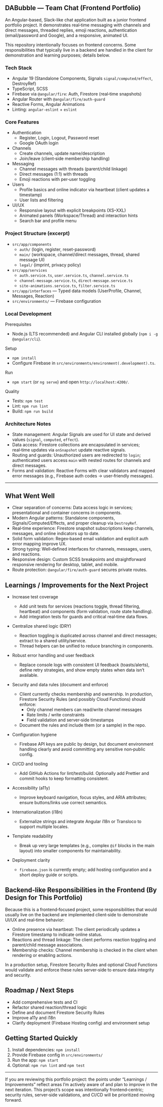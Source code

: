 ## DABubble — Team Chat (Frontend Portfolio)

An Angular-based, Slack-like chat application built as a junior frontend portfolio project. It demonstrates real‑time messaging with channels and direct messages, threaded replies, emoji reactions, authentication (email/password and Google), and a responsive, animated UI.

This repository intentionally focuses on frontend concerns. Some responsibilities that typically live in a backend are handled in the client for demonstration and learning purposes; details below.

### Tech Stack

- Angular 19 (Standalone Components, Signals `signal/computed/effect`, DestroyRef)
- TypeScript, SCSS
- Firebase via `@angular/fire`: Auth, Firestore (real‑time snapshots)
- Angular Router with `@angular/fire/auth-guard`
- Reactive Forms, Angular Animations
- Linting: `angular-eslint` + `eslint`

### Core Features

- Authentication
  - Register, Login, Logout, Password reset
  - Google OAuth login
- Channels
  - Create channels, update name/description
  - Join/leave (client‑side membership handling)
- Messaging
  - Channel messages with threads (parent/child linkage)
  - Direct messages (1:1) with threads
  - Emoji reactions with per‑user toggling
- Users
  - Profile basics and online indicator via heartbeat (client updates a timestamp)
  - User lists and filtering
- UI/UX
  - Responsive layout with explicit breakpoints (XS–XXL)
  - Animated panels (Workspace/Thread) and interaction hints
  - Search bar and profile menu

### Project Structure (excerpt)

- `src/app/components`
  - `auth/` (login, register, reset-password)
  - `main/` (workspace, channel/direct messages, thread, shared message UI)
  - `legal/` (imprint, privacy policy)
- `src/app/services`
  - `auth.service.ts`, `user.service.ts`, `channel.service.ts`
  - `channel-message.service.ts`, `direct-message.service.ts`
  - `site-animations.service.ts`, `filter.service.ts`
- `src/app/interfaces` — Typed data models (UserProfile, Channel, Messages, Reaction)
- `src/environments/` — Firebase configuration

### Local Development

Prerequisites
- Node.js (LTS recommended) and Angular CLI installed globally (`npm i -g @angular/cli`).

Setup
- `npm install`
- Configure Firebase in `src/environments/environment(.development).ts`.

Run
- `npm start` (or `ng serve`) and open `http://localhost:4200/`.

Quality
- Tests: `npm test`
- Lint: `npm run lint`
- Build: `npm run build`

### Architecture Notes

- State management: Angular Signals are used for UI state and derived values (`signal`, `computed`, `effect`).
- Data access: Firestore collections are encapsulated in services; real‑time updates via `onSnapshot` update reactive signals.
- Routing and guards: Unauthorized users are redirected to `login`; authenticated users access `main` with nested routes for channels and direct messages.
- Forms and validation: Reactive Forms with clear validators and mapped error messages (e.g., Firebase auth codes → user‑friendly messages).

---

## What Went Well

- Clear separation of concerns: Data access logic in services; presentational and container concerns in components.
- Modern Angular patterns: Standalone components, Signals/Computed/Effects, and proper cleanup via `DestroyRef`.
- Real‑time experience: Firestore snapshot subscriptions keep channels, messages, and online indicators up to date.
- Solid form validation: Regex‑based email validation and explicit auth error mapping improve UX.
- Strong typing: Well‑defined interfaces for channels, messages, users, and reactions.
- Responsive design: Custom SCSS breakpoints and straightforward responsive rendering for desktop, tablet, and mobile.
- Route protection: `@angular/fire/auth-guard` secures private routes.

## Learnings / Improvements for the Next Project

- Increase test coverage
  - Add unit tests for services (reactions toggle, thread filtering, heartbeat) and components (form validation, route state handling).
  - Add integration tests for guards and critical real‑time data flows.

- Centralize shared logic (DRY)
  - Reaction toggling is duplicated across channel and direct messages; extract to a shared utility/service.
  - Thread helpers can be unified to reduce branching in components.

- Robust error handling and user feedback
  - Replace console logs with consistent UI feedback (toasts/alerts), define retry strategies, and show empty states when data isn’t available.

- Security and data rules (document and enforce)
  - Client currently checks membership and ownership. In production, Firestore Security Rules (and possibly Cloud Functions) should enforce:
    - Only channel members can read/write channel messages
    - Rate limits / write constraints
    - Field validation and server‑side timestamps
  - Document the rules and include them (or a sample) in the repo.

- Configuration hygiene
  - Firebase API keys are public by design, but document environment handling clearly and avoid committing any sensitive non‑public config.

- CI/CD and tooling
  - Add GitHub Actions for lint/test/build. Optionally add Prettier and commit hooks to keep formatting consistent.

- Accessibility (a11y)
  - Improve keyboard navigation, focus styles, and ARIA attributes; ensure buttons/links use correct semantics.

- Internationalization (i18n)
  - Externalize strings and integrate Angular i18n or Transloco to support multiple locales.

- Template readability
  - Break up very large templates (e.g., complex `@if` blocks in the main layout) into smaller components for maintainability.

- Deployment clarity
  - `firebase.json` is currently empty; add hosting configuration and a short deploy guide or scripts.

## Backend‑like Responsibilities in the Frontend (By Design for This Portfolio)

Because this is a frontend‑focused project, some responsibilities that would usually live on the backend are implemented client‑side to demonstrate UI/UX and real‑time behavior:

- Online presence via heartbeat: The client periodically updates a Firestore timestamp to indicate online status.
- Reactions and thread linkage: The client performs reaction toggling and parent/child message associations.
- Membership checks: Channel membership is checked in the client when rendering or enabling actions.

In a production setup, Firestore Security Rules and optional Cloud Functions would validate and enforce these rules server‑side to ensure data integrity and security.

## Roadmap / Next Steps

- Add comprehensive tests and CI
- Refactor shared reaction/thread logic
- Define and document Firestore Security Rules
- Improve a11y and i18n
- Clarify deployment (Firebase Hosting config) and environment setup

## Getting Started Quickly

1) Install dependencies: `npm install`
2) Provide Firebase config in `src/environments/`
3) Run the app: `npm start`
4) Optional: `npm run lint` and `npm test`

---

If you are reviewing this portfolio project: the points under “Learnings / Improvements” reflect areas I’m actively aware of and plan to improve in the next iteration. This project’s scope was intentionally frontend‑centric; security rules, server‑side validations, and CI/CD will be prioritized moving forward.

